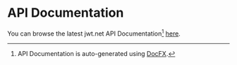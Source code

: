 # API Documentation

You can browse the latest jwt.net API Documentation[^1] [here](NATS.Jwt.yml).

[^1]: API Documentation is auto-generated using [DocFX](https://dotnet.github.io/docfx/).
